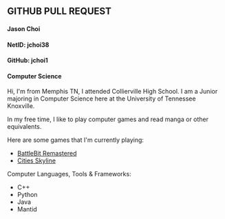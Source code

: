 ## GITHUB PULL REQUEST
#### Jason Choi
#### NetID: jchoi38
#### GitHub: jchoi1
#### Computer Science

Hi, I'm from Memphis TN, I attended Collierville High School. I am a Junior majoring in Computer Science here at the University of Tennessee Knoxville.

In my free time, I like to play computer games and read manga or other equivalents.

Here are some games that I'm currently playing:
- [BattleBit Remastered](https://store.steampowered.com/app/671860/BattleBit_Remastered/)
- [Cities Skyline](https://store.steampowered.com/app/255710/Cities_Skylines/)

Computer Languages, Tools & Frameworks:
- C++
- Python
- Java
- Mantid
